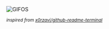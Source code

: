 <div align="justify">
<picture>
    <source media="(prefers-color-scheme: dark)" srcset="https://i.ibb.co/prvM1j89/output-gif.gif">
    <source media="(prefers-color-scheme: light)" srcset="https://i.ibb.co/prvM1j89/output-gif.gif">
    <img alt="GIFOS" src="https://i.ibb.co/prvM1j89/output-gif.gif">
</picture>

<sub><i>inspired from [x0rzavi/github-readme-terminal](https://github.com/x0rzavi/github-readme-terminal)</i></sub>

</div>

<!-- Image deletion URL: https://ibb.co/k6gwG2fW/ba3ace882d02b61470a2fe88f75fec3f -->